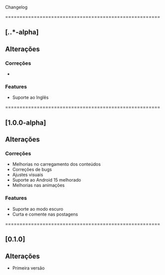 Changelog

======================================================

## [*.*.*-alpha]

## Alterações

### Correções

-

### Features

- Suporte ao Inglês

======================================================

## [1.0.0-alpha]

## Alterações

### Correções

- Melhorias no carregamento dos conteúdos
- Correções de bugs
- Ajustes visuais
- Suporte ao Android 15 melhorado
- Melhorias nas animações

### Features

- Suporte ao modo escuro
- Curta e comente nas postagens

======================================================

## [0.1.0]

## Alterações

- Primeira versão